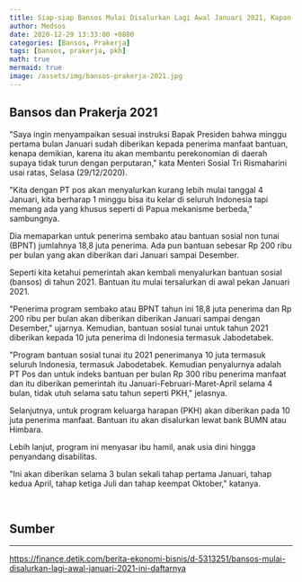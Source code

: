 ```yaml
---
title: Siap-siap Bansos Mulai Disalurkan Lagi Awal Januari 2021, Kapan Prakerja dibuka?
author: Medsos
date: 2020-12-29 13:33:00 +0800
categories: [Bansos, Prakerja]
tags: [bansos, prakerja, pkh]
math: true
mermaid: true
image: /assets/img/bansos-prakerja-2021.jpg
---
```



## Bansos dan Prakerja 2021
"Saya ingin menyampaikan sesuai instruksi Bapak Presiden bahwa minggu pertama bulan Januari sudah diberikan kepada penerima manfaat bantuan, kenapa demikian, karena itu akan membantu perekonomian di daerah supaya tidak turun dengan perputaran," kata Menteri Sosial Tri Rismaharini usai ratas, Selasa (29/12/2020).

"Kita dengan PT pos akan menyalurkan kurang lebih mulai tanggal 4 Januari, kita berharap 1 minggu bisa itu kelar di seluruh Indonesia tapi memang ada yang khusus seperti di Papua mekanisme berbeda," sambungnya.

Dia memaparkan untuk penerima sembako atau bantuan sosial non tunai (BPNT) jumlahnya 18,8 juta penerima. Ada pun bantuan sebesar Rp 200 ribu per bulan yang akan diberikan dari Januari sampai Desember.

Seperti kita ketahui pemerintah akan kembali menyalurkan bantuan sosial (bansos) di tahun 2021. Bantuan itu mulai tersalurkan di awal pekan Januari 2021.

"Penerima program sembako atau BPNT tahun ini 18,8 juta penerima dan Rp 200 ribu per bulan akan diberikan diberikan Januari sampai dengan Desember," ujarnya.
Kemudian, bantuan sosial tunai untuk tahun 2021 diberikan kepada 10 juta penerima di Indonesia termasuk Jabodetabek.

"Program bantuan sosial tunai itu 2021 penerimanya 10 juta termasuk seluruh Indonesia, termasuk Jabodetabek. Kemudian penyalurnya adalah PT Pos dan untuk indeks bantuan per bulan Rp 300 ribu penerima manfaat dan itu diberikan pemerintah itu Januari-Februari-Maret-April selama 4 bulan, tidak utuh selama satu tahun seperti PKH," jelasnya.

Selanjutnya, untuk program keluarga harapan (PKH) akan diberikan pada 10 juta penerima manfaat. Bantuan itu akan disalurkan lewat bank BUMN atau Himbara.

Lebih lanjut, program ini menyasar ibu hamil, anak usia dini hingga penyandang disabilitas.

"Ini akan diberikan selama 3 bulan sekali tahap pertama Januari, tahap kedua April, tahap ketiga Juli dan tahap keempat Oktober," katanya.

<br>

## Sumber
---
 https://finance.detik.com/berita-ekonomi-bisnis/d-5313251/bansos-mulai-disalurkan-lagi-awal-januari-2021-ini-daftarnya

